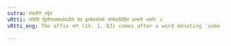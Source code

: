 ```yaml
---
sutra: तदधीते तद्वेद
vRtti: तदिति द्वितीयासमर्थादधीते वेद इत्येतयोरर्थ योर्यथाविहितं प्रत्ययो भवति ॥
vRtti_eng: The affix अण् (1V. 1. 83) comes after a word denoting 'some subject of study', in the sense of 'who has studied that or who understands that'.

---
```

